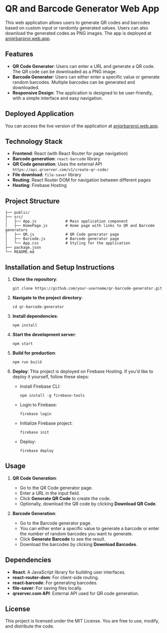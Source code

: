 # QR and Barcode Generator Web App

This web application allows users to generate QR codes and barcodes based on custom input or randomly generated values. Users can also download the generated codes as PNG images. The app is deployed at [anjqrbarproj.web.app](https://anjqrbarproj.web.app).

## Features

- **QR Code Generator**: Users can enter a URL and generate a QR code. The QR code can be downloaded as a PNG image.
- **Barcode Generator**: Users can either enter a specific value or generate random barcodes. Multiple barcodes can be generated and downloaded.
- **Responsive Design**: The application is designed to be user-friendly, with a simple interface and easy navigation.

## Deployed Application

You can access the live version of the application at [anjqrbarproj.web.app](https://anjqrbarproj.web.app).

## Technology Stack

- **Frontend**: React (with React Router for page navigation)
- **Barcode generation**: `react-barcode` library
- **QR Code generation**: Uses the external API `https://api.qrserver.com/v1/create-qr-code/`
- **File download**: `file-saver` library
- **Routing**: React Router DOM for navigation between different pages
- **Hosting**: Firebase Hosting

## Project Structure

```
├── public/
├── src/
│   ├── App.js             # Main application component
│   ├── HomePage.js        # Home page with links to QR and Barcode generators
│   ├── QR.js              # QR Code generator page
│   ├── Barcode.js         # Barcode generator page
│   └── App.css            # Styling for the application
├── package.json
└── README.md
```

## Installation and Setup Instructions

1. **Clone the repository**:
   ```
   git clone https://github.com/your-username/qr-barcode-generator.git
   ```

2. **Navigate to the project directory**:
   ```
   cd qr-barcode-generator
   ```

3. **Install dependencies**:
   ```
   npm install
   ```

4. **Start the development server**:
   ```
   npm start
   ```

5. **Build for production**:
   ```
   npm run build
   ```

6. **Deploy**:
   This project is deployed on Firebase Hosting. If you'd like to deploy it yourself, follow these steps:
   
   - Install Firebase CLI:
     ```
     npm install -g firebase-tools
     ```
   - Login to Firebase:
     ```
     firebase login
     ```
   - Initialize Firebase project:
     ```
     firebase init
     ```
   - Deploy:
     ```
     firebase deploy
     ```

## Usage

1. **QR Code Generation**:
   - Go to the QR Code generator page.
   - Enter a URL in the input field.
   - Click **Generate QR Code** to create the code.
   - Optionally, download the QR code by clicking **Download QR Code**.

2. **Barcode Generation**:
   - Go to the Barcode generator page.
   - You can either enter a specific value to generate a barcode or enter the number of random barcodes you want to generate.
   - Click **Generate Barcode** to see the result.
   - Download the barcodes by clicking **Download Barcodes**.

## Dependencies

- **React**: A JavaScript library for building user interfaces.
- **react-router-dom**: For client-side routing.
- **react-barcode**: For generating barcodes.
- **file-saver**: For saving files locally.
- **qrserver.com API**: External API used for QR code generation.

## License

This project is licensed under the MIT License. You are free to use, modify, and distribute the code.
